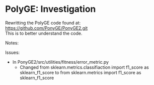 # PolyGE: Investigation

Rewritting the PolyGE code found at: https://github.com/PonyGE/PonyGE2.git  
This is to better understand the code.

Notes:

Issues:
- In PonyGE2/src/utilities/fitness/error_metric.py
    - Changed from sklearn.metrics.classifiaction import f1_score as sklearn_f1_score to from sklearn.metrics import f1_score as sklearn_f1_score